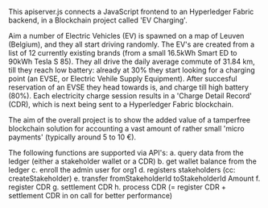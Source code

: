 This apiserver.js connects a JavaScript frontend to an Hyperledger Fabric backend, in a Blockchain project called 'EV Charging'.

Aim
a number of Electric Vehicles (EV) is spawned on a map of Leuven (Belgium), and they all start driving randomly.
The EV's are created from a list of 12 currently existing brands (from a small 16.5kWh Smart ED to 90kWh Tesla S 85).
They all drive the daily average commute of 31.84 km, till they reach low battery: already at 30% they start looking for a charging point (an EVSE, or Electric Vehile Supply Equipment). After succesful reservation of an EVSE they head towards is, and charge till high battery (80%).
Each electricity charge session results in a 'Charge Detail Record' (CDR), which is next being sent to a Hyperledger Fabric blockchain.

The aim of the overall project is to show the added value of a tamperfree blockchain solution for accounting a vast amount of rather small 'micro payments' (typically around 5 to 10 €). 

The following functions are supported via API's:
a. query data from the ledger (either a stakeholder wallet or a CDR)
b. get wallet balance from the ledger
c. enroll the admin user for org1
d. registers stakeholders (cc: createStakeholder)
e. transfer fromStakeholderId toStakeholderId Amount
f. register CDR
g. settlement CDR
h. process CDR (= register CDR + settlement CDR in on call for better performance)